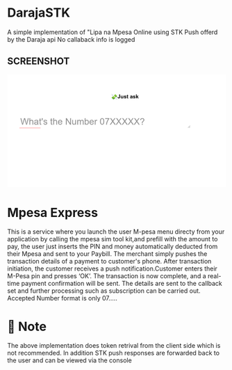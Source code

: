 # DarajaSTK
A simple implementation of "Lipa na Mpesa Online using STK Push offerd by the Daraja api
No callaback info is logged 

## SCREENSHOT
![Form ScreenShot](https://raw.githubusercontent.com/CreamyMilk/DarajaSTK/master/Form%20For%20STK%20PUSH.png "Screenshot")


# Mpesa Express
This is a service where you launch the user M-pesa menu directy from your application by calling the mpesa sim tool kit,and prefill with the amount to pay, the user just inserts the PIN and money automatically deducted from their Mpesa and sent to your Paybill. The merchant simply pushes the transaction details of a payment to customer's phone. After transaction initiation, the customer receives a push notification.Customer enters their M-Pesa pin and presses ‘OK’. The transaction is now complete, and a real-time payment confirmation will be sent. The details are sent to the callback set and further processing such as subscription can be carried out.
Accepted Number format is only 07.....


# 🙏 Note
The above implementation does token retrival from the client side which is not recommended.
In addition STK push responses are forwarded back to the user and can be viewed via the console
